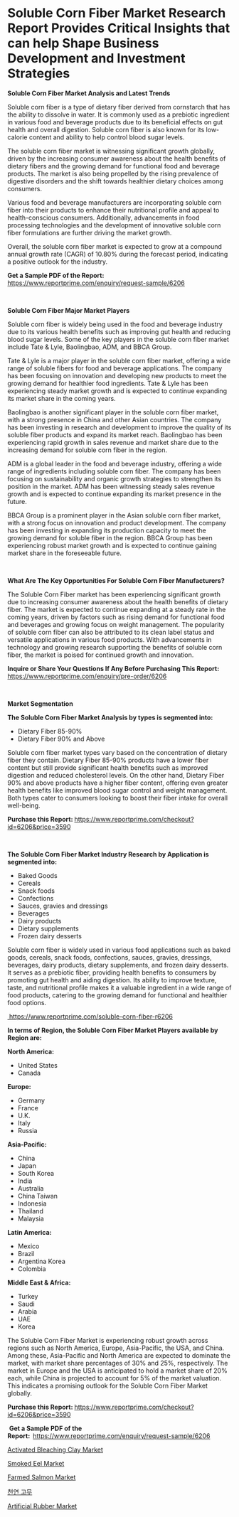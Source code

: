 <p><h1>Soluble Corn Fiber Market Research Report Provides Critical Insights that can help Shape Business Development and Investment Strategies</h1></p><p><strong>Soluble Corn Fiber Market Analysis and Latest Trends</strong></p>
<p><p>Soluble corn fiber is a type of dietary fiber derived from cornstarch that has the ability to dissolve in water. It is commonly used as a prebiotic ingredient in various food and beverage products due to its beneficial effects on gut health and overall digestion. Soluble corn fiber is also known for its low-calorie content and ability to help control blood sugar levels.</p><p>The soluble corn fiber market is witnessing significant growth globally, driven by the increasing consumer awareness about the health benefits of dietary fibers and the growing demand for functional food and beverage products. The market is also being propelled by the rising prevalence of digestive disorders and the shift towards healthier dietary choices among consumers.</p><p>Various food and beverage manufacturers are incorporating soluble corn fiber into their products to enhance their nutritional profile and appeal to health-conscious consumers. Additionally, advancements in food processing technologies and the development of innovative soluble corn fiber formulations are further driving the market growth.</p><p>Overall, the soluble corn fiber market is expected to grow at a compound annual growth rate (CAGR) of 10.80% during the forecast period, indicating a positive outlook for the industry.</p></p>
<p><strong>Get a Sample PDF of the Report:&nbsp;</strong> <a href="https://www.reportprime.com/enquiry/request-sample/6206">https://www.reportprime.com/enquiry/request-sample/6206</a></p>
<p>&nbsp;</p>
<p><strong>Soluble Corn Fiber Major Market Players</strong></p>
<p><p>Soluble corn fiber is widely being used in the food and beverage industry due to its various health benefits such as improving gut health and reducing blood sugar levels. Some of the key players in the soluble corn fiber market include Tate & Lyle, Baolingbao, ADM, and BBCA Group.</p><p>Tate & Lyle is a major player in the soluble corn fiber market, offering a wide range of soluble fibers for food and beverage applications. The company has been focusing on innovation and developing new products to meet the growing demand for healthier food ingredients. Tate & Lyle has been experiencing steady market growth and is expected to continue expanding its market share in the coming years.</p><p>Baolingbao is another significant player in the soluble corn fiber market, with a strong presence in China and other Asian countries. The company has been investing in research and development to improve the quality of its soluble fiber products and expand its market reach. Baolingbao has been experiencing rapid growth in sales revenue and market share due to the increasing demand for soluble corn fiber in the region.</p><p>ADM is a global leader in the food and beverage industry, offering a wide range of ingredients including soluble corn fiber. The company has been focusing on sustainability and organic growth strategies to strengthen its position in the market. ADM has been witnessing steady sales revenue growth and is expected to continue expanding its market presence in the future.</p><p>BBCA Group is a prominent player in the Asian soluble corn fiber market, with a strong focus on innovation and product development. The company has been investing in expanding its production capacity to meet the growing demand for soluble fiber in the region. BBCA Group has been experiencing robust market growth and is expected to continue gaining market share in the foreseeable future.</p></p>
<p>&nbsp;</p>
<p><strong>What Are The Key Opportunities For Soluble Corn Fiber Manufacturers?</strong></p>
<p><p>The Soluble Corn Fiber market has been experiencing significant growth due to increasing consumer awareness about the health benefits of dietary fiber. The market is expected to continue expanding at a steady rate in the coming years, driven by factors such as rising demand for functional food and beverages and growing focus on weight management. The popularity of soluble corn fiber can also be attributed to its clean label status and versatile applications in various food products. With advancements in technology and growing research supporting the benefits of soluble corn fiber, the market is poised for continued growth and innovation.</p></p>
<p><strong>Inquire or Share Your Questions If Any Before Purchasing This Report:</strong> <a href="https://www.reportprime.com/enquiry/pre-order/6206">https://www.reportprime.com/enquiry/pre-order/6206</a></p>
<p>&nbsp;</p>
<p><strong>Market Segmentation</strong></p>
<p><strong>The Soluble Corn Fiber Market Analysis by types is segmented into:</strong></p>
<p><ul><li>Dietary Fiber 85-90%</li><li>Dietary Fiber 90% and Above</li></ul></p>
<p><p>Soluble corn fiber market types vary based on the concentration of dietary fiber they contain. Dietary Fiber 85-90% products have a lower fiber content but still provide significant health benefits such as improved digestion and reduced cholesterol levels. On the other hand, Dietary Fiber 90% and above products have a higher fiber content, offering even greater health benefits like improved blood sugar control and weight management. Both types cater to consumers looking to boost their fiber intake for overall well-being.</p></p>
<p><strong>Purchase this Report:&nbsp;</strong><a href="https://www.reportprime.com/checkout?id=6206&price=3590">https://www.reportprime.com/checkout?id=6206&price=3590</a></p>
<p>&nbsp;</p>
<p><strong>The Soluble Corn Fiber Market Industry Research by Application is segmented into:</strong></p>
<p><ul><li>Baked Goods</li><li>Cereals</li><li>Snack foods</li><li>Confections</li><li>Sauces, gravies and dressings</li><li>Beverages</li><li>Dairy products</li><li>Dietary supplements</li><li>Frozen dairy desserts</li></ul></p>
<p><p>Soluble corn fiber is widely used in various food applications such as baked goods, cereals, snack foods, confections, sauces, gravies, dressings, beverages, dairy products, dietary supplements, and frozen dairy desserts. It serves as a prebiotic fiber, providing health benefits to consumers by promoting gut health and aiding digestion. Its ability to improve texture, taste, and nutritional profile makes it a valuable ingredient in a wide range of food products, catering to the growing demand for functional and healthier food options.</p></p>
<p><a href="https://www.reportprime.com/soluble-corn-fiber-r6206">&nbsp;https://www.reportprime.com/soluble-corn-fiber-r6206</a></p>
<p><strong>In terms of Region, the Soluble Corn Fiber Market Players available by Region are:</strong></p>
<p>
    <p> <strong> North America: </strong>
        <ul>
            <li>United States</li>
            <li>Canada</li>
        </ul>
        </p> 
    <p> <strong> Europe: </strong>
        <ul>
            <li>Germany</li>
            <li>France</li>
            <li>U.K.</li>
            <li>Italy</li>
            <li>Russia</li>
        </ul>
        </p> 
    <p> <strong> Asia-Pacific: </strong>
        <ul>
            <li>China</li>
            <li>Japan</li>
            <li>South Korea</li>
            <li>India</li>
            <li>Australia</li>
            <li>China Taiwan</li>
            <li>Indonesia</li>
            <li>Thailand</li>
            <li>Malaysia</li>
        </ul>
        </p> 
    <p> <strong> Latin America: </strong>
        <ul>
            <li>Mexico</li>
            <li>Brazil</li>
            <li>Argentina Korea</li>
            <li>Colombia</li>
        </ul>
        </p> 
    <p> <strong> Middle East & Africa: </strong>
        <ul>
            <li>Turkey</li>
            <li>Saudi</li>
            <li>Arabia</li>
            <li>UAE</li>
            <li>Korea</li>
        </ul>
    </p>
    </p>
<p><p>The Soluble Corn Fiber Market is experiencing robust growth across regions such as North America, Europe, Asia-Pacific, the USA, and China. Among these, Asia-Pacific and North America are expected to dominate the market, with market share percentages of 30% and 25%, respectively. The market in Europe and the USA is anticipated to hold a market share of 20% each, while China is projected to account for 5% of the market valuation. This indicates a promising outlook for the Soluble Corn Fiber Market globally.</p></p>
<p><strong>Purchase this Report: </strong><a href="https://www.reportprime.com/checkout?id=6206&price=3590">https://www.reportprime.com/checkout?id=6206&price=3590</a></p>
<p>&nbsp;<strong>Get a Sample PDF of the Report:&nbsp;&nbsp;</strong><a href="https://www.reportprime.com/enquiry/request-sample/6206">https://www.reportprime.com/enquiry/request-sample/6206</a></p>
<p><strong></strong></p>
<p><p><a href="https://issuu.com/reportprime-2/docs/activated-bleaching-clay-market-size-2030.pptx">Activated Bleaching Clay Market</a></p><p><a href="https://github.com/redneck06/Market-Research-Report-List-2/blob/main/smoked-eel-market.md">Smoked Eel Market</a></p><p><a href="https://github.com/peachesmcdowel1/Market-Research-Report-List-2/blob/main/farmed-salmon-market.md">Farmed Salmon Market</a></p><p><a href="https://github.com/jntpkh496620/Market-Research-Report-List-1/blob/main/947495616703.md">천연 고무</a></p><p><a href="https://issuu.com/reportprime-2/docs/artificial-rubber-market-size-2030.pptx">Artificial Rubber Market</a></p></p>